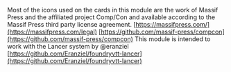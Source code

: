 Most of the icons used on the cards in this module are the work of Massif Press and the affiliated project Comp/Con and available according to the Massif Press third party license agreement.
[https://massifpress.com/](https://massifpress.com/legal)
[https://github.com/massif-press/compcon](https://github.com/massif-press/compcon)
This module is intended to work with the Lancer system by @eranziel
[https://github.com/Eranziel/foundryvtt-lancer](https://github.com/Eranziel/foundryvtt-lancer)

